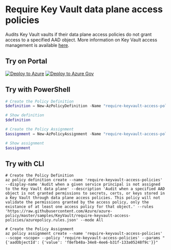 # Require Key Vault data plane access policies

Audits Key Vault vaults if their data plane access policies do not grant access to a specified AAD object. More information on Key Vault access management is available [here](https://docs.microsoft.com/en-us/azure/key-vault/key-vault-secure-your-key-vault).

## Try on Portal

[![Deploy to Azure](https://aka.ms/deploytoazurebutton)](https://portal.azure.com/#blade/Microsoft_Azure_Policy/CreatePolicyDefinitionBlade/uri/https%3A%2F%2Fraw.githubusercontent.com%2FAzure%2Fazure-policy%2Fmaster%2Fsamples%2FKeyVault%2Frequire-keyvault-access-policies%2Fazurepolicy.json)
[![Deploy to Azure Gov](https://docs.microsoft.com/azure/governance/policy/media/deploy/deployGovbutton.png)](https://portal.azure.us/?#blade/Microsoft_Azure_Policy/CreatePolicyDefinitionBlade/uri/https%3A%2F%2Fraw.githubusercontent.com%2FAzure%2Fazure-policy%2Fmaster%2Fsamples%2FKeyVault%2Frequire-keyvault-access-policies%2Fazurepolicy.json)

## Try with PowerShell

````powershell
# Create the Policy Definition
$definition = New-AzPolicyDefinition -Name "require-keyvault-access-policies" -DisplayName "Audit when a given service principal is not assigned to the Key Vault data plane" -description "Audit when a specified AAD object is not granted permissions to secrets, certs, or keys stored in a Key Vault through data plane access policies. This policy will not validate the permissions granted by the access policy, only the existance of at least one access policy for that object." -Policy 'https://raw.githubusercontent.com/Azure/azure-policy/master/samples/KeyVault/require-keyvault-access-policies/azurepolicy.rules.json' -Mode All

# Show definition
$definition

# Create the Policy Assignment
$assignment = New-AzPolicyAssignment -Name "require-keyvault-access-policies" -Scope <scope> -PolicyDefinition $definition -aadObjectId f8efb48a-34e8-4ee6-b31f-133a05248f9c

# Show assignment
$assignment 
````

## Try with CLI

````cli
# Create the Policy Definition
az policy definition create --name 'require-keyvault-access-policies' --display-name 'Audit when a given service principal is not assigned to the Key Vault data plane' --description 'Audit when a specified AAD object is not granted permissions to secrets, certs, or keys stored in a Key Vault through data plane access policies. This policy will not validate the permissions granted by the access policy, only the existance of at least one access policy for that object.' --rules 'https://raw.githubusercontent.com/Azure/azure-policy/master/samples/KeyVault/require-keyvault-access-policies/azurepolicy.rules.json' --mode All

# Create the Policy Assignment
az policy assignment create --name 'require-keyvault-access-policies' --scope <scope> --policy 'require-keyvault-access-policies' --params "{'aadObjectId': {'value': 'f8efb48a-34e8-4ee6-b31f-133a05248f9c'}}"
````
